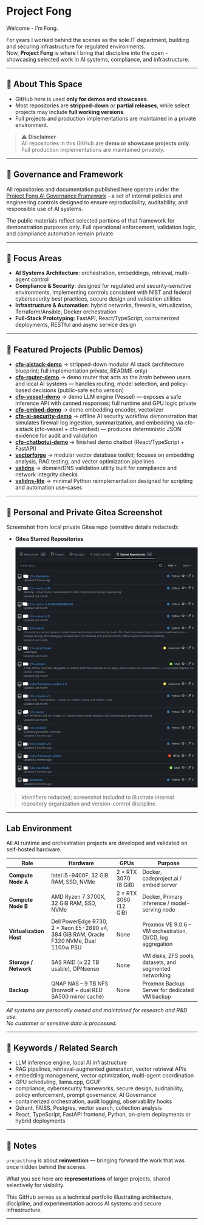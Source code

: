 # Project Fong

Welcome - I’m Fong.  

For years I worked behind the scenes as the sole IT department, building and securing infrastructure for regulated environments.  
Now, **Project Fong** is where I bring that discipline into the open - showcasing selected work in AI systems, compliance, and infrastructure.

---

## 🔹 About This Space
- GitHub here is used **only for demos and showcases**.  
- Most repositories are **stripped-down** or **partial releases**, while select projects may include **full working versions**.  
- Full projects and production implementations are maintained in a private environment.

> ⚠️ **Disclaimer**  
> All repositories in this GitHub are **demo or showcase projects only**.  
> Full production implementations are maintained privately.

---
## 🔹 Governance and Framework

All repositories and documentation published here operate under the [Project Fong AI Governance Framework](https://github.com/projectfong/projectfong-ai-governance/blob/5941f213d9f44939dad189f0afc20d545dc343fd/docs/AI_GOVERNANCE_FRAMEWORK_PUBLIC.md) - a set of internal policies and engineering controls designed to ensure reproducibility, auditability, and responsible use of AI systems.

The public materials reflect selected portions of that framework for demonstration purposes only. Full operational enforcement, validation logic, and compliance automation remain private.

---

## 🔹 Focus Areas
- **AI Systems Architecture**: orchestration, embeddings, retrieval, multi-agent control  
- **Compliance & Security**: designed for regulated and security-sensitive environments, implementing controls consistent with NIST and federal cybersecurity best practices, secure design and validation utilities  
- **Infrastructure & Automation**: hybrid networks, firewalls, virtualization, Terraform/Ansible, Docker orchestration  
- **Full-Stack Prototyping**: FastAPI, React/TypeScript, containerized deployments, RESTful and async service design  

---

## 🔹 Featured Projects (Public Demos)
- **[cfo-aistack-demo](https://github.com/projectfong/cfo-aistack-demo)** → stripped-down modular AI stack (architecture blueprint; full implementation private, README-only)  
- **[cfo-router-demo](https://github.com/projectfong/cfo-router-demo)** → demo router that acts as the *brain* between users and local AI systems — handles routing, model selection, and policy-based decisions (public-safe echo version)
- **[cfo-vessel-demo](https://github.com/projectfong/cfo-vessel-demo)** → demo LLM engine (Vessel) — exposes a safe inference API with canned responses; full runtime and GPU logic private
- **[cfo-embed-demo](https://github.com/projectfong/cfo-embed-demo)** → demo embedding encoder, vectorizer
- **[cfo-ai-security-demo](https://github.com/projectfong/cfo-ai-security-demo)**  → offline AI security workflow demonstration that simulates firewall log ingestion, summarization, and embedding via cfo-aistack (cfo-vessel + cfo-embed) — produces deterministic JSON evidence for audit and validation
- **[cfo-chatbotui-demo](https://github.com/projectfong/cfo-chatbotui-demo)** → finished demo chatbot (React/TypeScript + FastAPI)
- **[vectorforge](https://github.com/projectfong/vectorforge)** → modular vector database toolkit; focuses on embedding analysis, RAG testing, and vector optimization pipelines  
- **[validns](https://github.com/projectfong/validns)** → domain/DNS validation utility built for compliance and network integrity checks  
- **[validns-lite](https://github.com/projectfong/validns-lite)** → minimal Python reimplementation designed for scripting and automation use-cases

---

## 🔹 Personal and Private Gitea Screenshot

Screenshot from local private Gitea repo (sensitive details redacted):

* **Gitea Starred Repositories**

  ![Gitea](docs/gitea-local.png)

>Identifiers redacted; screenshot included to illustrate internal repository organization and version-control discipline.

---

## Lab Environment

All AI runtime and orchestration projects are developed and validated on self-hosted hardware.

| Role | Hardware | GPUs | Purpose |
|------|-----------|------|----------|
| **Compute Node A** | Intel i5-9400F, 32 GiB RAM, SSD, NVMe | 2 × RTX 3070 (8 GiB) | Docker, codeproject.ai / embed server |
| **Compute Node B** | AMD Ryzen 7 3700X, 32 GiB RAM, SSD, NVMe | 2 × RTX 3060 (12 GiB) | Docker, Primary inference / model-serving node | 
| **Virtualization Host** | Dell PowerEdge R730, 2 × Xeon E5-2690 v4, 384 GiB RAM, Oracle F320 NVMe, Dual 1100w PSU | None | Proxmox VE 9.0.6 – VM orchestration, CI/CD, log aggregation |
| **Storage / Network** | SAS RAID (≈ 22 TB usable), OPNsense | None | VM disks, ZFS pools, datasets, and segmented networking |
| **Backup** | QNAP NAS – 9 TB NFS (Ironwolf + dual RED SA500 mirror cache) | None | Proxmox Backup Server for dedicated VM backup |

*All systems are personally owned and maintained for research and R&D use.  
No customer or sensitive data is processed.*

---

## 🔹 Keywords / Related Search

* LLM inference engine, local AI infrastructure  
* RAG pipelines, retrieval-augmented generation, vector retrieval APIs  
* embedding management, vector optimization, multi-agent coordination  
* GPU scheduling, llama.cpp, GGUF  
* compliance, cybersecurity frameworks, secure design, auditability, policy enforcement, prompt governance, AI Governance  
* containerized orchestration, audit logging, observability hooks
* Qdrant, FAISS, Postgres, vector search, collection analysis
* React, TypeScript, FastAPI frontend, Python, on-prem deployments or hybrid deployments

---

## 🔹 Notes
`projectfong` is about **reinvention** — bringing forward the work that was once hidden behind the scenes.  

What you see here are **representations** of larger projects, shared selectively for visibility.  

This GitHub serves as a technical portfolio illustrating architecture, discipline, and experimentation across AI systems and secure infrastructure.

---
